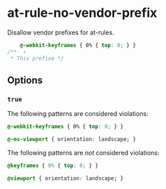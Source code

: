 # at-rule-no-vendor-prefix

Disallow vendor prefixes for at-rules.

```css
    @-webkit-keyframes { 0% { top: 0; } }
/**  ↑
 * This prefixe */
```

## Options

### `true`

The following patterns are considered violations:

```css
@-webkit-keyframes { 0% { top: 0; } }
```

```css
@-ms-viewport { orientation: landscape; }
```

The following patterns are *not* considered violations:

```css
@keyframes { 0% { top: 0; } }
```

```css
@viewport { orientation: landscape; }
```
